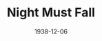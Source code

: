 ---
title: Night Must Fall
date: 1938-12-06
closing_date: 1938-12-09
layout: productions
playbill:
Theatre: Theatre Jacksonville
Venue: Little Theatre
cast:
- Dora Parcoe: Agatha Smith
- Mrs. Bramson: Dorothy Harlan
- Dan: E.S. Beauchamp-Nobbs
- Mrs. Terence: Emma Sue Mcleod
- Nurse Libby: Grace Martin
- The Lord Chief Justice: Isaac Peiser
- Olivia Grayne: Margery Jones
- Hubert Laurie: Roy Meischner
- Inspector Belize: William W. Frazier
crew:
- Make-up:
  - Everett Dwight
  - Mrs. Everett Dwight
- Staging:
  - Alex Pillsbury
  - Fred Bucky, Jr.
  - Hall Harris
  - Jesse Hoagland
  - P.G. Camp
  - Ray Williams
- Director: Huron L. Blyden
- Props: Mrs. H. Ward Preston
- Lighting: Roy Hill
orchestra:
external_links:
---